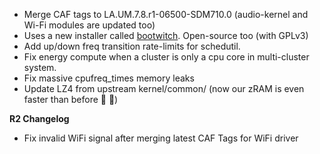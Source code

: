 - Merge CAF tags to LA.UM.7.8.r1-06500-SDM710.0 (audio-kernel and Wi-Fi modules are updated too)
- Uses a new installer called [bootwitch](https://github.com/okitavera/bootwitch). Open-source too (with GPLv3)
- Add up/down freq transition rate-limits for schedutil.
- Fix energy compute when a cluster is only a cpu core in multi-cluster system.
- Fix massive cpufreq_times memory leaks
- Update LZ4 from upstream kernel/common/ (now our zRAM is even faster than before 🚀 🚀)

<b>R2 Changelog</b>

- Fix invalid WiFi signal after merging latest CAF Tags for WiFi driver

